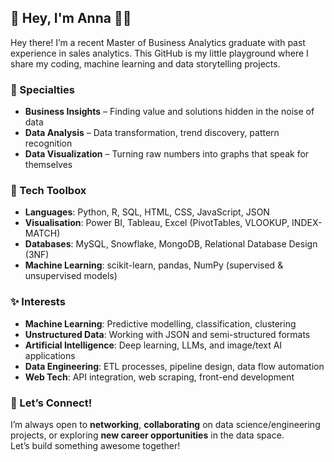 ## 👾 Hey, I'm Anna 👋🏻

Hey there! I’m a recent Master of Business Analytics graduate with past experience in sales analytics. 
This GitHub is my little playground where I share my coding, machine learning and data storytelling projects.


### 📌 Specialties  
-  **Business Insights** – Finding value and solutions hidden in the noise of data  
-  **Data Analysis** – Data transformation, trend discovery, pattern recognition  
-  **Data Visualization** – Turning raw numbers into graphs that speak for themselves  


### 🧰 Tech Toolbox  
- **Languages**: Python, R, SQL, HTML, CSS, JavaScript, JSON  
- **Visualisation**: Power BI, Tableau, Excel (PivotTables, VLOOKUP, INDEX-MATCH)  
- **Databases**: MySQL, Snowflake, MongoDB, Relational Database Design (3NF)  
- **Machine Learning**: scikit-learn, pandas, NumPy (supervised & unsupervised models)


### ✨ Interests  
- **Machine Learning**: Predictive modelling, classification, clustering  
- **Unstructured Data**: Working with JSON and semi-structured formats  
- **Artificial Intelligence**: Deep learning, LLMs, and image/text AI applications  
- **Data Engineering**: ETL processes, pipeline design, data flow automation  
- **Web Tech**: API integration, web scraping, front-end development  


### 💬 Let’s Connect!  
I’m always open to **networking**, **collaborating** on data science/engineering projects, or exploring **new career opportunities** in the data space.  
Let’s build something awesome together!
